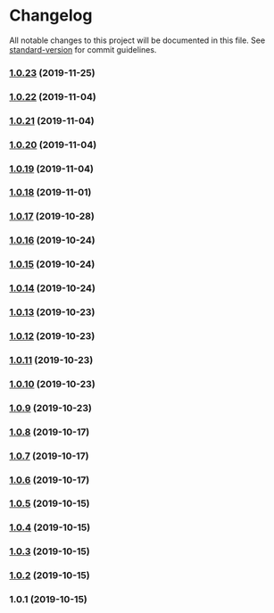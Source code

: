 # Changelog

All notable changes to this project will be documented in this file. See [standard-version](https://github.com/conventional-changelog/standard-version) for commit guidelines.

### [1.0.23](https://github.com/YouSee/lightning-babel/compare/v1.0.22...v1.0.23) (2019-11-25)

### [1.0.22](https://github.com/YouSee/lightning-babel/compare/v1.0.21...v1.0.22) (2019-11-04)

### [1.0.21](https://github.com/YouSee/lightning-babel/compare/v1.0.20...v1.0.21) (2019-11-04)

### [1.0.20](https://github.com/YouSee/lightning-babel/compare/v1.0.19...v1.0.20) (2019-11-04)

### [1.0.19](https://github.com/YouSee/lightning-babel/compare/v1.0.18...v1.0.19) (2019-11-04)

### [1.0.18](https://github.com/YouSee/lightning-babel/compare/v1.0.17...v1.0.18) (2019-11-01)

### [1.0.17](https://github.com/YouSee/lightning-babel/compare/v1.0.16...v1.0.17) (2019-10-28)

### [1.0.16](https://github.com/YouSee/lightning-babel/compare/v1.0.15...v1.0.16) (2019-10-24)

### [1.0.15](https://github.com/YouSee/lightning-babel/compare/v1.0.14...v1.0.15) (2019-10-24)

### [1.0.14](https://github.com/YouSee/lightning-babel/compare/v1.0.13...v1.0.14) (2019-10-24)

### [1.0.13](https://github.com/YouSee/lightning-babel/compare/v1.0.12...v1.0.13) (2019-10-23)

### [1.0.12](https://github.com/YouSee/lightning-babel/compare/v1.0.11...v1.0.12) (2019-10-23)

### [1.0.11](https://github.com/YouSee/lightning-babel/compare/v1.0.10...v1.0.11) (2019-10-23)

### [1.0.10](https://github.com/YouSee/lightning-babel/compare/v1.0.9...v1.0.10) (2019-10-23)

### [1.0.9](https://github.com/YouSee/lightning-babel/compare/v1.0.8...v1.0.9) (2019-10-23)

### [1.0.8](https://github.com/YouSee/lightning-babel/compare/v1.0.7...v1.0.8) (2019-10-17)

### [1.0.7](https://github.com/YouSee/lightning-babel/compare/v1.0.6...v1.0.7) (2019-10-17)

### [1.0.6](https://github.com/YouSee/lightning-babel/compare/v1.0.5...v1.0.6) (2019-10-17)

### [1.0.5](https://github.com/YouSee/lightning-babel/compare/v1.0.4...v1.0.5) (2019-10-15)

### [1.0.4](https://github.com/YouSee/lightning-babel/compare/v1.0.3...v1.0.4) (2019-10-15)

### [1.0.3](https://github.com/YouSee/lightning-babel/compare/v1.0.2...v1.0.3) (2019-10-15)

### [1.0.2](https://github.com/YouSee/lightning-babel/compare/v1.0.1...v1.0.2) (2019-10-15)

### 1.0.1 (2019-10-15)

